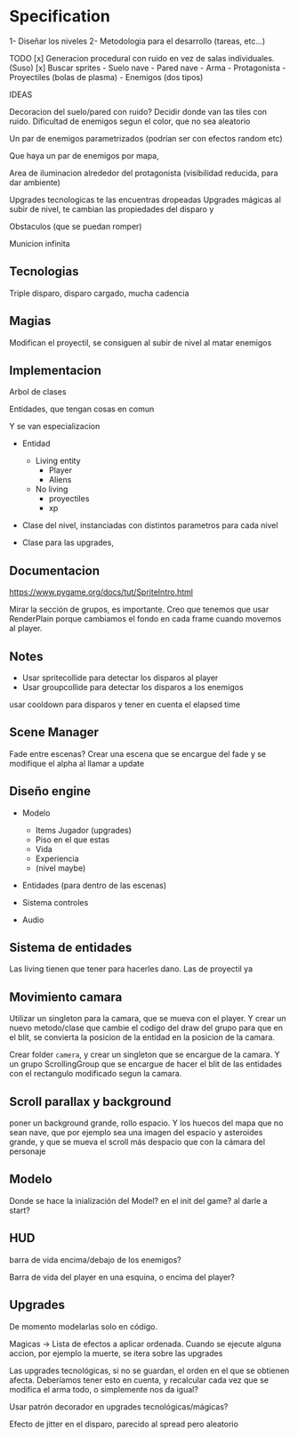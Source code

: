 # Specification

1- Diseñar los niveles
2- Metodologia para el desarrollo (tareas, etc...)

TODO
[x] Generacion procedural con ruido en vez de salas individuales. (Suso)
[x] Buscar sprites - Suelo nave - Pared nave - Arma - Protagonista - Proyectiles (bolas de plasma) - Enemigos (dos tipos)

IDEAS

Decoracion del suelo/pared con ruido? Decidir donde van las tiles con ruido.
Dificultad de enemigos segun el color, que no sea aleatorio

Un par de enemigos parametrizados (podrían ser con efectos random etc)

Que haya un par de enemigos por mapa,

Area de iluminacion alrededor del protagonista (visibilidad reducida,
para dar ambiente)

Upgrades tecnologicas te las encuentras dropeadas
Upgrades mágicas al subir de nivel, te cambian las propiedades
del disparo y

Obstaculos (que se puedan romper)

Municion infinita

## Tecnologias

Triple disparo, disparo cargado, mucha cadencia

## Magias

Modifican el proyectil, se consiguen al subir de nivel al matar enemigos

## Implementacion

Arbol de clases

Entidades, que tengan cosas en comun

Y se van especializacion

- Entidad
  - Living entity
    - Player
    - Aliens
  - No living
    - proyectiles
    - xp
- Clase del nivel, instanciadas con distintos parametros
  para cada nivel

- Clase para las upgrades,

## Documentacion

<https://www.pygame.org/docs/tut/SpriteIntro.html>

Mirar la sección de grupos, es importante. Creo que tenemos que usar RenderPlain porque cambiamos el fondo en cada frame cuando movemos al player.

## Notes

- Usar spritecollide para detectar los disparos al player
- Usar groupcollide para detectar los disparos a los enemigos

usar cooldown para disparos y tener en cuenta el elapsed time

## Scene Manager

Fade entre escenas? Crear una escena que se encargue del fade y se modifique
el alpha al llamar a update

## Diseño engine

- Modelo

  - Items Jugador (upgrades)
  - Piso en el que estas
  - Vida
  - Experiencia
  - (nivel maybe)

- Entidades (para dentro de las escenas)

- Sistema controles

- Audio

## Sistema de entidades

Las living tienen que tener para hacerles dano. Las de proyectil ya

## Movimiento camara

Utilizar un singleton para la camara, que se mueva con el player.
Y crear un nuevo metodo/clase que cambie el codigo del draw del grupo
para que en el blit, se convierta la posicion de la entidad en la posicion
de la camara.

Crear folder `camera`, y crear un singleton que se encargue de la camara. Y un grupo
ScrollingGroup que se encargue de hacer el blit de las entidades con el rectangulo
modificado segun la camara.

## Scroll parallax y background

poner un background grande, rollo espacio. Y los huecos del mapa que no sean nave,
que por ejemplo sea una imagen del espacio y asteroides grande, y que se mueva el
scroll más despacio que con la cámara del personaje

## Modelo

Donde se hace la inialización del Model? en el init del game? al darle
a start?

## HUD

barra de vida encima/debajo de los enemigos?

Barra de vida del player en una esquina, o encima del player?

## Upgrades

De momento modelarlas solo en código.

Magicas -> Lista de efectos a aplicar ordenada. Cuando se ejecute alguna accion, por ejemplo la muerte, se itera sobre las upgrades

Las upgrades tecnológicas, si no se guardan, el orden en el que se obtienen afecta. Deberíamos tener esto en cuenta, y recalcular
cada vez que se modifica el arma todo, o simplemente nos da igual?

Usar patrón decorador en upgrades tecnológicas/mágicas?

Efecto de jitter en el disparo, parecido al spread pero aleatorio
